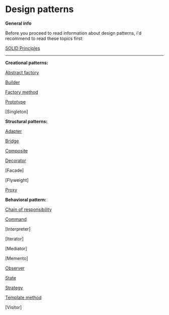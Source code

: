 # Design patterns

<b>General info</b>

Before you proceed to read information about design patterns, i'd recommend to read these topics first:

[SOLID Principles](https://github.com/kotovdv/Design-patterns-practise/wiki/SOLID-Principles)

***


<b>Creational patterns:</b>

[Abstract factory](https://github.com/kotovdv/Design-patterns-practise/wiki/Abstract-factory)

[Builder](https://github.com/kotovdv/Design-patterns-practise/wiki/Builder)

[Factory method](https://github.com/kotovdv/Design-patterns-practise/wiki/Factory-method)

[Prototype](https://github.com/kotovdv/Design-patterns-practise/wiki/Prototype)

[Singleton]


<b>Structural patterns:</b>

[Adapter](https://github.com/kotovdv/Design-patterns-practise/wiki/Adapter)

[Bridge](https://github.com/kotovdv/Design-patterns-practise/wiki/Bridge)

[Composite](https://github.com/kotovdv/Design-patterns-practise/wiki/Composite)

[Decorator](https://github.com/kotovdv/Design-patterns-practise/wiki/Decorator)

[Facade]

[Flyweight]

[Proxy](https://github.com/kotovdv/Design-patterns-practise/wiki/Proxy)

<b>Behavioral pattern:</b>

[Chain of responsibility](https://github.com/kotovdv/Design-patterns-practise/wiki/Chain-of-responsibility)

[Command](https://github.com/kotovdv/Design-patterns-practise/wiki/Command)

[Interpreter]

[Iterator]

[Mediator]

[Memento]

[Observer](https://github.com/kotovdv/Design-patterns-practise/wiki/Observer)

[State](https://github.com/kotovdv/Design-patterns-practise/wiki/State)

[Strategy](https://github.com/kotovdv/Design-patterns-practise/wiki/Strategy)

[Template method](https://github.com/kotovdv/Design-patterns-practise/wiki/Template-method)

[Visitor]

